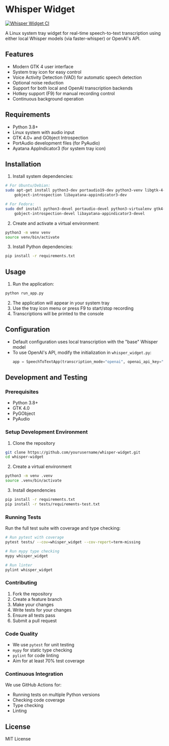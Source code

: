 # Whisper Widget

[![Whisper Widget CI](https://github.com/jango-blockchained/whisper-widget/actions/workflows/ci.yml/badge.svg)](https://github.com/jango-blockchained/whisper-widget/actions/workflows/ci.yml)

A Linux system tray widget for real-time speech-to-text transcription using either local Whisper models (via faster-whisper) or OpenAI's API.

## Features

- Modern GTK 4 user interface
- System tray icon for easy control
- Voice Activity Detection (VAD) for automatic speech detection
- Optional noise reduction
- Support for both local and OpenAI transcription backends
- Hotkey support (F9) for manual recording control
- Continuous background operation

## Requirements

- Python 3.8+
- Linux system with audio input
- GTK 4.0+ and GObject Introspection
- PortAudio development files (for PyAudio)
- Ayatana AppIndicator3 (for system tray icon)

## Installation

1. Install system dependencies:
```bash
# For Ubuntu/Debian:
sudo apt-get install python3-dev portaudio19-dev python3-venv libgtk-4-dev \
    gobject-introspection libayatana-appindicator3-dev

# For Fedora:
sudo dnf install python3-devel portaudio-devel python3-virtualenv gtk4-devel \
    gobject-introspection-devel libayatana-appindicator3-devel
```

2. Create and activate a virtual environment:
```bash
python3 -m venv venv
source venv/bin/activate
```

3. Install Python dependencies:
```bash
pip install -r requirements.txt
```

## Usage

1. Run the application:
```bash
python run_app.py
```

2. The application will appear in your system tray
3. Use the tray icon menu or press F9 to start/stop recording
4. Transcriptions will be printed to the console

## Configuration

- Default configuration uses local transcription with the "base" Whisper model
- To use OpenAI's API, modify the initialization in `whisper_widget.py`:
  ```python
  app = SpeechToTextApp(transcription_mode="openai", openai_api_key="your-api-key")
  ```

## Development and Testing

### Prerequisites

- Python 3.8+
- GTK 4.0
- PyGObject
- PyAudio

### Setup Development Environment

1. Clone the repository
```bash
git clone https://github.com/yourusername/whisper-widget.git
cd whisper-widget
```

2. Create a virtual environment
```bash
python3 -m venv .venv
source .venv/bin/activate
```

3. Install dependencies
```bash
pip install -r requirements.txt
pip install -r tests/requirements-test.txt
```

### Running Tests

Run the full test suite with coverage and type checking:

```bash
# Run pytest with coverage
pytest tests/ --cov=whisper_widget --cov-report=term-missing

# Run mypy type checking
mypy whisper_widget

# Run linter
pylint whisper_widget
```

### Contributing

1. Fork the repository
2. Create a feature branch
3. Make your changes
4. Write tests for your changes
5. Ensure all tests pass
6. Submit a pull request

### Code Quality

- We use `pytest` for unit testing
- `mypy` for static type checking
- `pylint` for code linting
- Aim for at least 70% test coverage

### Continuous Integration

We use GitHub Actions for:
- Running tests on multiple Python versions
- Checking code coverage
- Type checking
- Linting

## License

MIT License 